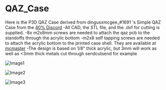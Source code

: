 # QAZ_Case

Here is the P3D QAZ Case derived from dingusxmcgee_#1691 's Simple QAZ Case from the [40% Discord](https://discord.gg/GJqv7hz)
-All CAD, the STL file, and the .dxf for cutting is supplied.
-8x m2x8mm screws are needed to attach the qaz pcb to the standoffs through the acrylic bottom
-m2x8 self tapping screws are needed to attach the acrylic bottom to the printed case shell. They are available at [mcmaster](https://www.mcmaster.com/99397A269/)
-The design is based on 1/8" thick acrylic, but 3mm will work as well as <3mm thick metals cut through sendcutsend for example

![Image1](https://cdn.discordapp.com/attachments/712811511340335164/746758914879651889/image4.jpg)
 
![Image2](https://cdn.discordapp.com/attachments/712811511340335164/746758915181772801/image5.jpg)
  
![Image3](https://cdn.discordapp.com/attachments/712811511340335164/746758913713504326/image1.jpg)
